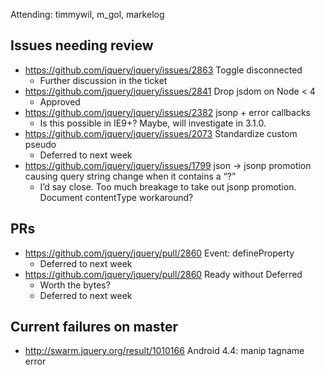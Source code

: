 Attending: timmywil, m_gol, markelog

## Issues needing review
* https://github.com/jquery/jquery/issues/2863 Toggle disconnected
  - Further discussion in the ticket
* https://github.com/jquery/jquery/issues/2841 Drop jsdom on Node < 4
  - Approved
* https://github.com/jquery/jquery/issues/2382 jsonp + error callbacks
  - Is this possible in IE9+? Maybe, will investigate in 3.1.0.
* https://github.com/jquery/jquery/issues/2073 Standardize custom pseudo
  - Deferred to next week
* https://github.com/jquery/jquery/issues/1799 json -> jsonp promotion causing query string change when it contains a “?”
  - I’d say close. Too much breakage to take out jsonp promotion. Document contentType workaround?

## PRs
* https://github.com/jquery/jquery/pull/2860 Event: defineProperty
  - Deferred to next week
* https://github.com/jquery/jquery/pull/2860 Ready without Deferred
  - Worth the bytes?
  - Deferred to next week

## Current failures on master
* http://swarm.jquery.org/result/1010166 Android 4.4: manip tagname error
